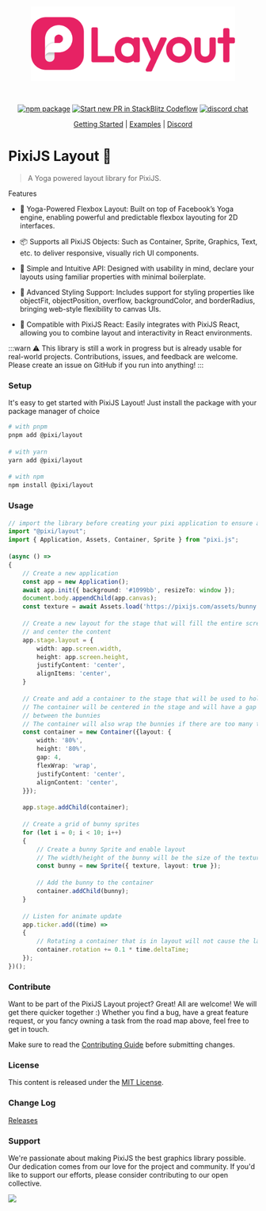<p align="center">
  <a href="https://pixijs.com" target="_blank" rel="noopener noreferrer">
    <img height="150" src="./.github/logo-dark.svg" alt="PixiJS logo">
  </a>
</p>
<br/>
<p align="center">
  <a href="https://npmjs.com/package/@pixi/layout"><img src="https://img.shields.io/npm/v/@pixi/layout.svg" alt="npm package"></a>
  <a href="https://opencollective.com/pixijs/tiers/badge.svg"><img src="https://opencollective.com/pixijs/tiers/badge.svg" alt="Start new PR in StackBlitz Codeflow"></a>
  <a href="https://discord.gg/QrnxmQUPGV"><img src="https://img.shields.io/badge/chat-discord-blue?style=flat&logo=discord" alt="discord chat"></a>
</p>
<p align="center">
 <a href="https://pixijs.io/layout/guides">Getting Started</a> | <a href="https://pixijs.io/layout/examples">Examples</a> | <a href="https://discord.gg/QrnxmQUPGV">Discord</a>
</p>

# PixiJS Layout 🧩
> A Yoga powered layout library for PixiJS.

Features
- 📐 Yoga-Powered Flexbox Layout:
  Built on top of Facebook’s Yoga engine, enabling powerful and predictable flexbox layouting for 2D interfaces.

- 📦 Supports all PixiJS Objects:
  Such as Container, Sprite, Graphics, Text, etc. to deliver responsive, visually rich UI components.

- 🧠 Simple and Intuitive API:
  Designed with usability in mind, declare your layouts using familiar properties with minimal boilerplate.

- 🎯 Advanced Styling Support:
  Includes support for styling properties like objectFit, objectPosition, overflow, backgroundColor, and borderRadius, bringing web-style flexibility to canvas UIs.

- 🤝 Compatible with PixiJS React:
  Easily integrates with PixiJS React, allowing you to combine layout and interactivity in React environments.

:::warn
⚠️ This library is still a work in progress but is already usable for real-world projects. Contributions, issues, and feedback are welcome. Please create an issue on GitHub if you run into anything!
:::

### Setup

It's easy to get started with PixiJS Layout! Just install the package with your package manager of choice

```bash
# with pnpm
pnpm add @pixi/layout

# with yarn
yarn add @pixi/layout

# with npm
npm install @pixi/layout
```

### Usage
```typescript
// import the library before creating your pixi application to ensure all mixins are applied
import "@pixi/layout";
import { Application, Assets, Container, Sprite } from "pixi.js";

(async () =>
{
    // Create a new application
    const app = new Application();
    await app.init({ background: '#1099bb', resizeTo: window });
    document.body.appendChild(app.canvas);
    const texture = await Assets.load('https://pixijs.com/assets/bunny.png');

    // Create a new layout for the stage that will fill the entire screen
    // and center the content
    app.stage.layout = {
        width: app.screen.width,
        height: app.screen.height,
        justifyContent: 'center',
        alignItems: 'center',
    }

    // Create and add a container to the stage that will be used to hold the bunnies
    // The container will be centered in the stage and will have a gap of 10 pixels
    // between the bunnies
    // The container will also wrap the bunnies if there are too many to fit in a single row
    const container = new Container({layout: {
        width: '80%',
        height: '80%',
        gap: 4,
        flexWrap: 'wrap',
        justifyContent: 'center',
        alignContent: 'center',
    }});

    app.stage.addChild(container);

    // Create a grid of bunny sprites
    for (let i = 0; i < 10; i++)
    {
        // Create a bunny Sprite and enable layout
        // The width/height of the bunny will be the size of the texture by default
        const bunny = new Sprite({ texture, layout: true });

        // Add the bunny to the container
        container.addChild(bunny);
    }

    // Listen for animate update
    app.ticker.add((time) =>
    {
        // Rotating a container that is in layout will not cause the layout to be recalculated
        container.rotation += 0.1 * time.deltaTime;
    });
})();
```
### Contribute

Want to be part of the PixiJS Layout project? Great! All are welcome! We will get there quicker
together :) Whether you find a bug, have a great feature request, or you fancy owning a task
from the road map above, feel free to get in touch.

Make sure to read the [Contributing Guide](.github/CONTRIBUTING.md)
before submitting changes.

### License

This content is released under the [MIT License](http://opensource.org/licenses/MIT).

### Change Log
[Releases](https://github.com/pixijs/layout/releases)

### Support
We're passionate about making PixiJS the best graphics library possible. Our dedication comes from our love for the project and community. If you'd like to support our efforts, please consider contributing to our open collective.
<div>
  <a href="https://opencollective.com/pixijs" target="_blank">
    <img src="https://opencollective.com/pixijs/donate/button@2x.png?color=blue" width=200 />
  </a>
</div>
